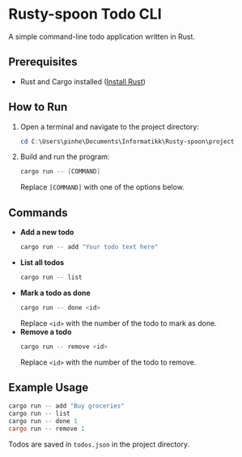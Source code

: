 # Rusty-spoon Todo CLI

A simple command-line todo application written in Rust.

## Prerequisites
- Rust and Cargo installed ([Install Rust](https://www.rust-lang.org/tools/install))

## How to Run

1. Open a terminal and navigate to the project directory:
   ```powershell
   cd C:\Users\pinhe\Documents\Informatikk\Rusty-spoon\project
   ```
2. Build and run the program:
   ```powershell
   cargo run -- [COMMAND]
   ```
   Replace `[COMMAND]` with one of the options below.

## Commands

- **Add a new todo**
  ```powershell
  cargo run -- add "Your todo text here"
  ```
- **List all todos**
  ```powershell
  cargo run -- list
  ```
- **Mark a todo as done**
  ```powershell
  cargo run -- done <id>
  ```
  Replace `<id>` with the number of the todo to mark as done.
- **Remove a todo**
  ```powershell
  cargo run -- remove <id>
  ```
  Replace `<id>` with the number of the todo to remove.

## Example Usage
```powershell
cargo run -- add "Buy groceries"
cargo run -- list
cargo run -- done 1
cargo run -- remove 1
```

Todos are saved in `todos.json` in the project directory.
